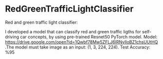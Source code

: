 # RedGreenTrafficLightClassifier
Red and green traffic light classifier:

I developed a model that can classify red and green traffic ligths for self-driving car concepts, by using pre-trained Resnet50 PyTorch model.
Model: https://drive.google.com/open?id=1Qwbf78Mw5ZFLJ6lRNyIloBZ1chsUUtHQ .The model must take image as an input: (1, 3, 224, 224).
Test Accuracy: %95
